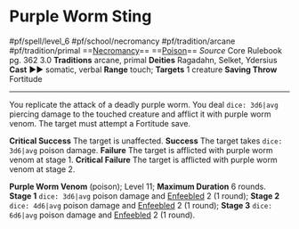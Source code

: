 # Purple Worm Sting
#pf/spell/level_6 #pf/school/necromancy #pf/tradition/arcane #pf/tradition/primal
==[Necromancy](../../../Traits/Necromancy.md)== ==[Poison](../../../Traits/Poison.md)==
*Source* Core Rulebook pg. 362 3.0
**Traditions** arcane, primal
**Deities** Ragadahn, Selket, Ydersius
**Cast** ►► somatic, verbal
**Range** touch; **Targets** 1 creature
**Saving Throw** Fortitude

---
You replicate the attack of a deadly purple worm. You deal `dice: 3d6|avg` piercing damage to the touched creature and afflict it with purple worm venom. The target must attempt a Fortitude save.

**Critical Success** The target is unaffected.
**Success** The target takes `dice: 3d6|avg` poison damage.
**Failure** The target is afflicted with purple worm venom at stage 1.
**Critical Failure** The target is afflicted with purple worm venom at stage 2.

**Purple Worm Venom** (poison); Level 11; **Maximum Duration** 6 rounds. **Stage 1** `dice: 3d6|avg` poison damage and [Enfeebled](../../../Conditions/Enfeebled.md) 2 (1 round); **Stage 2** `dice: 4d6|avg` poison damage and [Enfeebled](../../../Conditions/Enfeebled.md) 2 (1 round); **Stage 3** `dice: 6d6|avg` poison damage and [Enfeebled](../../../Conditions/Enfeebled.md) 2 (1 round).